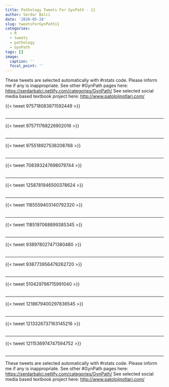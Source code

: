 ```yaml
---
title: Pathology Tweets For GynPath - 11
author: Serdar Balci
date: '2020-05-28'
slug: tweetsForGynPath11
categories:
  - R
  - tweets
  - pathology
  - GynPath
tags: []
image:
  caption: ''
  focal_point: ''
---
```



These tweets are selected automatically with #rstats code. Please inform me if any is inappropriate.
See other #GynPath pages here: https://serdarbalci.netlify.com/categories/GynPath/ 
See selected social media based textbook project here: http://www.patolojinotlari.com/

{{< tweet 975718083871592449 >}}
<br>
<br>
<hr>
{{< tweet 975711768226902016 >}}
<br>
<br>
<hr>
{{< tweet 975518927538208768 >}}
<br>
<br>
<hr>
{{< tweet 708393247698079744 >}}
<br>
<br>
<hr>
{{< tweet 1258781946500378624 >}}
<br>
<br>
<hr>
{{< tweet 1185559403140792320 >}}
<br>
<br>
<hr>
{{< tweet 1185197068899385345 >}}
<br>
<br>
<hr>
{{< tweet 938978027471380480 >}}
<br>
<br>
<hr>
{{< tweet 938773956479262720 >}}
<br>
<br>
<hr>
{{< tweet 510429796715991040 >}}
<br>
<br>
<hr>
{{< tweet 1218679400297836545 >}}
<br>
<br>
<hr>
{{< tweet 1213326737163145216 >}}
<br>
<br>
<hr>
{{< tweet 1211536974747594752 >}}
<br>
<br>
<hr>


These tweets are selected automatically with #rstats code. Please inform me if any is inappropriate.
See other #GynPath pages here: https://serdarbalci.netlify.com/categories/GynPath/ 
See selected social media based textbook project here: http://www.patolojinotlari.com/
